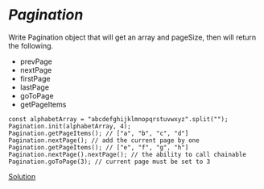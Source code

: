 # _Pagination_

Write Pagination object that will get an array and pageSize, then will return the following.

- prevPage
- nextPage
- firstPage
- lastPage
- goToPage
- getPageItems

```JS
const alphabetArray = "abcdefghijklmnopqrstuvwxyz".split("");
Pagination.init(alphabetArray, 4);
Pagination.getPageItems(); // ["a", "b", "c", "d"]
Pagination.nextPage(); // add the current page by one
Pagination.getPageItems(); // ["e", "f", "g", "h"]
Pagination.nextPage().nextPage(); // the ability to call chainable
Pagination.goToPage(3); // current page must be set to 3
```

[Solution](https://github.com/ElenGhazaryann/__proto__/blob/main/pagination.js)
